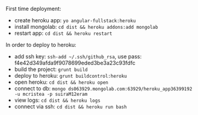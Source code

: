 First time deployment:

*   create heroku app: `yo angular-fullstack:heroku`
*   install mongolab: `cd dist && heroku addons:add mongolab`
*   restart app: `cd dist && heroku restart`

In order to deploy to heroku:

*   add ssh key: `ssh-add ~/.ssh/github_rsa`, use pass: f4e42d349afda9f9078699eded3be3a23c93fdfc
*   build the project: `grunt build`
*   deploy to heroku: `grunt buildcontrol:heroku`
*   open heroku: `cd dist && heroku open`
*   connect to db: `mongo ds063929.mongolab.com:63929/heroku_app36399192 -u mcristea -p suiraM12eram`
*   view logs: `cd dist && heroku logs`
*   connect via ssh: `cd dist && heroku run bash`
